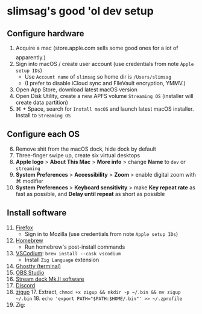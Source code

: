 # slimsag's good 'ol dev setup

## Configure hardware

1. Acquire a mac (store.apple.com sells some good ones for a lot of $$$$ apparently.)
2. Sign into macOS / create user account (use credentials from note `Apple setup IDs`)
    * Use `Account name` of `slimsag` so home dir is `/Users/slimsag`
    * (I prefer to disable iCloud sync and FIleVault encryption, YMMV.)
3. Open App Store, download latest macOS version
4. Open Disk Utility, create a new APFS volume `Streaming OS` (installer will create data partition)
5. ⌘ + Space, search for `Install macOS` and launch latest macOS installer. Install to `Streaming OS`

## Configure each OS

6. Remove shit from the macOS dock, hide dock by default
7. Three-finger swipe up, create six virtual desktops
8. **Apple logo** > **About This Mac** > **More info** > change **Name** to `dev` or `streaming`
9. **System Preferences** > **Accessibility** > **Zoom** > enable digital zoom with ⌘ modifier
10. **System Preferences** > **Keyboard sensitivity** > make **Key repeat rate** as fast as possible, and **Delay until repeat** as short as possible

## Install software

11. [Firefox](https://www.mozilla.org)
    * Sign in to Mozilla (use credentials from note `Apple setup IDs`)
12. [Homebrew](https://brew.sh/)
    * Run homebrew's post-install commands
13. [VSCodium](https://vscodium.com/): `brew install --cask vscodium`
    * Install `Zig Language` extension
14. [Ghostty (terminal)](https://github.com/mitchellh/ghostty)
15. [OBS Studio](https://obsproject.com/download)
16. [Stream deck Mk.II software](https://www.elgato.com/us/en/s/downloads)
17. [Discord](https://discord.com/download)
18. [zigup](https://github.com/marler8997/zigup/releases)
    17. Extract, `chmod +x zigup && mkdir -p ~/.bin && mv zigup ~/.bin`
    18. `echo 'export PATH="$PATH:$HOME/.bin"' >> ~/.zprofile`
19. Zig:
